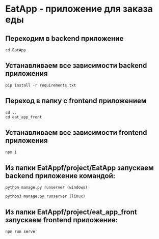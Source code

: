 # EatApp - приложение для заказа еды

## Переходим в backend приложение 
    cd EatApp   


## Устанавливаем все зависимости backend приложения
    pip install -r requirements.txt


## Переход в папку с frontend приложением
    cd ..
    cd eat_app_front

## Устанавливаем все зависимости frontend приложения
    npm i

## Из папки EatAppf/project/EatApp запускаем backend приложение командой:
    python manage.py runserver (windows)

    python3 manage.py runserver (linux)

## Из папки EatAppf/project/eat_app_front запускаем frontend приложение: 
    npm run serve